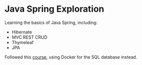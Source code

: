 # Java Spring Exploration

Learning the basics of Java Spring, including:

- Hibernate
- MVC REST CRUD
- Thymeleaf
- JPA

Followed this [course](https://www.udemy.com/course/spring-hibernate-tutorial/), using Docker for the SQL database instead.
